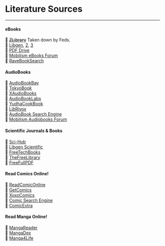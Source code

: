 # Literature Sources

***

#### eBooks

🔸 [~~ZLibrary~~](https://b-ok.cc/) Taken down by Feds.\
🔸 [Libgen](https://libgen.rs/), [2](https://libgen.is/), [3](https://libgen.st/)\
🔸 [PDF Drive](https://www.pdfdrive.com/)\
🔸 [Mobilism eBooks Forum](https://forum.mobilism.org/viewforum.php?f=106)\
🔸 [RaveBookSearch](https://ravebooksearch.com/?q=%s)

#### AudioBooks

🔸 [AudioBookBay](http://audiobookbay.se/)\
🔸 [TokyoBook](https://tokybook.com/)\
🔸 [XAudioBooks](https://xaudiobooks.com/)\
🔸 [AudioBookLabs](https://audiobooklabs.com/)\
🔸 [YudhaCookBook](https://yudhacookbook.my.id/)\
🔸 [LibRivox](https://librivox.org/)\
🔸 [AudioBook Search Engine](https://cse.google.com/cse?cx=006516753008110874046:cwbbza56vhd)\
🔸 [Mobilism Audiobooks Forum](https://forum.mobilism.me/viewforum.php?f=124)

#### Scientific Journals & Books

🔸 [Sci-Hub](https://sci-hub.se/)\
🔸 [Libgen Scientific](https://libgen.rs/scimag/)\
🔸 [FreeTechBooks](https://www.freetechbooks.com/)\
🔸 [TheFreeLibrary](https://www.thefreelibrary.com/)\
🔸 [FreeFullPDF](https://freefullpdf.com/#gsc.tab=0)

#### Read Comics Online!

🔸 [ReadComicOnline](https://readcomiconline.li/)\
🔸 [GetComics](https://getcomics.info/)\
🔸 [XoxoComics](https://xoxocomics.com/)\
🔸 [Comic Search Engine](https://cse.google.com/cse?cx=006516753008110874046:p4hgytyrohg)\
🔸 [ComicExtra](https://www.comicextra.com/)

#### Read Manga Online!

🔸 [MangaReader](https://mangareader.to/)\
🔸 [MangaDex](https://mangadex.org/)\
🔸 [Manga4Life](https://manga4life.com/)
